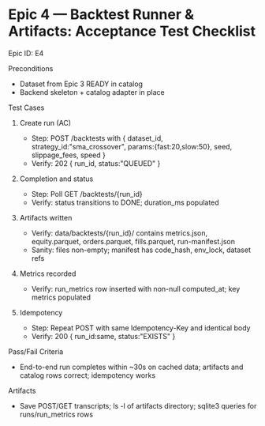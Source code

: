 # Epic 4 — Backtest Runner & Artifacts: Acceptance Test Checklist
Epic ID: E4



Preconditions
- Dataset from Epic 3 READY in catalog
- Backend skeleton + catalog adapter in place

Test Cases
1) Create run (AC)
   - Step: POST /backtests with { dataset_id, strategy_id:"sma_crossover", params:{fast:20,slow:50}, seed, slippage_fees, speed }
   - Verify: 202 { run_id, status:"QUEUED" }

2) Completion and status
   - Step: Poll GET /backtests/{run_id}
   - Verify: status transitions to DONE; duration_ms populated

3) Artifacts written
   - Verify: data/backtests/{run_id}/ contains metrics.json, equity.parquet, orders.parquet, fills.parquet, run-manifest.json
   - Sanity: files non-empty; manifest has code_hash, env_lock, dataset refs

4) Metrics recorded
   - Verify: run_metrics row inserted with non-null computed_at; key metrics populated

5) Idempotency
   - Step: Repeat POST with same Idempotency-Key and identical body
   - Verify: 200 { run_id:same, status:"EXISTS" }

Pass/Fail Criteria
- End-to-end run completes within ~30s on cached data; artifacts and catalog rows correct; idempotency works

Artifacts
- Save POST/GET transcripts; ls -l of artifacts directory; sqlite3 queries for runs/run_metrics rows

